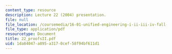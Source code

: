 ```yaml
---
content_type: resource
description: Lecture 22 (2004) presentation.
file: null
file_location: /coursemedia/16-01-unified-engineering-i-ii-iii-iv-fall-2005-spring-2006/1da84047a895a3170cef58f94bf611d1_22_proofsII.pdf
file_type: application/pdf
resourcetype: Document
title: 22_proofsII.pdf
uid: 1da84047-a895-a317-0cef-58f94bf611d1
---
```


